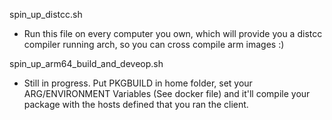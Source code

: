 spin_up_distcc.sh
- Run this file on every computer you own, which will provide you a distcc compiler running arch,  so you can cross compile arm images :)

spin_up_arm64_build_and_deveop.sh

- Still in progress. Put PKGBUILD in home folder, set your ARG/ENVIRONMENT Variables (See docker file) and it'll compile your package 
with the hosts defined that you ran the client.

